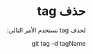 <div dir = rtl > 
  
 <h1> حذف tag </h1> 

<p>
‏لحذف tag نستخدم الأمر التالي:



</p>
 <p>


git tag -d tagName

</p> 
  


   


  </dir >
